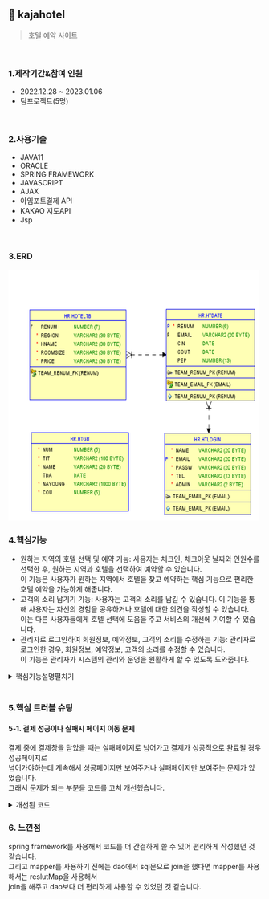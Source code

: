 ## :pushpin: kajahotel
>호텔 예약 사이트      

</br>

### 1.제작기간&참여 인원
* 2022.12.28 ~ 2023.01.06
* 팀프로젝트(5명)

</br>

### 2.사용기술
* JAVA11   
* ORACLE   
* SPRING FRAMEWORK   
* JAVASCRIPT   
* AJAX   
* 아임포트결제 API   
* KAKAO 지도API      
* Jsp


</br>

### 3.ERD
<img src="./ERD.png" width="500" height="500">

</br>

### 4.핵심기능
 * 원하는 지역의 호텔 선택 및 예약 기능: 사용자는 체크인, 체크아웃 날짜와 인원수를 선택한 후, 원하는 지역과 호텔을 선택하여 예약할 수 있습니다.    
   이 기능은 사용자가 원하는 지역에서 호텔을 찾고 예약하는 핵심 기능으로 편리한 호텔 예약을 가능하게 해줍니다.
 * 고객의 소리 남기기 기능: 사용자는 고객의 소리를 남길 수 있습니다. 이 기능을 통해 사용자는 자신의 경험을 공유하거나 호텔에 대한 의견을 작성할 수 있습니다.   
   이는 다른 사용자들에게 호텔 선택에 도움을 주고 서비스의 개선에 기여할 수 있습니다.    
 * 관리자로 로그인하여 회원정보, 예약정보, 고객의 소리를 수정하는 기능: 관리자로 로그인한 경우, 회원정보, 예약정보, 고객의 소리를 수정할 수 있습니다.    
   이 기능은 관리자가 시스템의 관리와 운영을 원활하게 할 수 있도록 도와줍니다.  
   
<details>
<summary>핵심기능설명펼치기</summary>   
   
#### 4-1. 사용자 시퀀스다이어그램   
   
<img src="./사용자 시퀀스다이어그램.jpg" width="900" height="500">   
   
#### 4-2. 관리자 시퀀스다이어그램  
   
<img src="./관리자 시퀀스다이어그램.jpg" width="900" height="500">    
    
#### 4-3. Mapper를 이용   
 * dao 대신에 Mapper이용해서 join 구현 [코드보기](https://github.com/Seoha95/kajahotel/blob/e0da15589141e645d9561cfcb44a15ebe679076e/src/main/resources/mapper/Join.xml#L5-L61)   
   
</details>   
      
</br>

### 5.핵심 트러블 슈팅    
    
#### 5-1. 결제 성공이나 실패시 페이지 이동 문제   
결제 중에 결제창을 닫았을 때는 실패페이지로 넘어가고 결제가 성공적으로 완료될 경우 성공페이지로   
넘어가야하는데 계속해서 성공페이지만 보여주거나 실패페이지만 보여주는 문제가 있었습니다.   
그래서 문제가 되는 부분을 코드를 고쳐 개선했습니다.   
           
   
<details>      
<summary>개선된 코드</summary>   
     
<img src="./개선된코드.PNG" width="500" height="500">        
</details>        
    
### 6. 느낀점   
spring framework를 사용해서 코드를 더 간결하게 쓸 수 있어 편리하게 작성했던 것 같습니다.   
그리고 mapper를 사용하기 전에는 dao에서 sql문으로 join을 했다면 mapper를 사용해서는 reslutMap을 사용해서    
join을 해주고 dao보다 더 편리하게 사용할 수 있었던 것 같습니다.   





